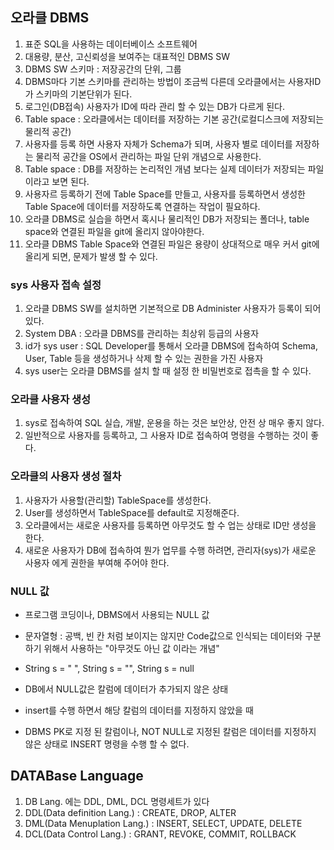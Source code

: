 ## 오라클 DBMS
1. 표준 SQL을 사용하는 데이터베이스 소프트웨어
2. 대용량, 분산, 고신뢰성을 보여주는 대표적인 DBMS SW
3. DBMS SW 스키마 : 저장공간의 단위, 그룹
4. DBMS마다 기본 스키마를 관리하는 방법이 조금씩 다른데
	오라클에서는 사용자ID가 스키마의 기본단위가 된다.
5. 로그인(DB접속) 사용자가 ID에 따라 관리 할 수 있는 DB가 다르게 된다.
6. Table space : 오라클에서는 데이터를 저장하는 기본 공간(로컬디스크에 저장되는 물리적 공간)
7. 사용자를 등록 하면 사용자 자체가 Schema가 되며, 사용자 별로
	데이터를 저장하는 물리적 공간을 OS에서 관리하는 파일 단위 개념으로 사용한다.
8. Table space : DB를 저장하는 논리적인 개념 보다는 실제 데이터가 저장되는 파일이라고 보면 된다.
9. 사용자르 등록하기 전에 Table Space를 만들고, 사용자를 등록하면서 생성한 Table Space에 데이터를 저장하도록 연결하는 작업이 필요하다.
10. 오라클 DBMS로 실습을 하면서 혹시나 물리적인 DB가 저장되는 폴더나, table space와 연결된 파일을 git에 올리지 않아야한다.
11. 오라클 DBMS Table Space와 연결된 파일은 용량이 상대적으로 매우 커서 git에 올리게 되면, 문제가 발생 할 수 있다.

### sys 사용자 접속 설정
1. 오라클 DBMS SW를 설치하면 기본적으로 DB Administer 사용자가 등록이 되어 있다.
2. System DBA : 오라클 DBMS를 관리하는 최상위 등급의 사용자
3. id가 sys user : SQL Developer를 통해서 오라클 DBMS에 접속하여 Schema, User, Table 등을 생성하거나 삭제 할 수 있는 권한을 가진 사용자
4. sys user는 오라클 DBMS를 설치 할 때 설정 한 비밀번호로 접촉을 할 수 있다.

### 오라클 사용자 생성
1. sys로 접속하여 SQL 실습, 개발, 운용을 하는 것은 보안상, 안전 상 매우 좋지 않다.
2. 일반적으로 사용자를 등록하고, 그 사용자 ID로 접속하여 명령을 수행하는 것이 좋다.

### 오라클의 사용자 생성 절차
1. 사용자가 사용할(관리할) TableSpace를 생성한다.
2. User를 생성하면서 TableSpace를 default로 지정해준다.
3. 오라클에서는 새로운 사용자를 등록하면 아무것도 할 수 업는 상태로 ID만 생성을 한다.
4. 새로운 사용자가 DB에 접속하여 뭔가 업무를 수행 하려면, 관리자(sys)가 새로운 사용자 에게 권한을 부여해 주어야 한다.

### NULL 값
* 프로그램 코딩이나, DBMS에서 사용되는 NULL 값
* 문자열형 : 공백, 빈 칸 처럼 보이지는 않지만 Code값으로 인식되는 데이터와 구분하기 위해서 사용하는 "아무것도 아닌 값 이라는 개념"
* String s = " ", String s = "", String s = null

* DB에서 NULL값은 칼럼에 데이터가 추가되지 않은 상태 
* insert를 수행 하면서 해당 칼럼의 데이터를 지정하지 않았을 때 

* DBMS PK로 지정 된 칼럼이나, NOT NULL로 지정된 칼럼은 데이터를 지정하지 않은 상태로 INSERT 명령을 수행 할 수 없다.

## DATABase Language
1. DB Lang. 에는 DDL, DML, DCL 명령세트가 있다
2. DDL(Data definition Lang.) : CREATE, DROP, ALTER
3. DML(Data Menuplation Lang.) : INSERT, SELECT, UPDATE, DELETE
4. DCL(Data Control Lang.) : GRANT, REVOKE, COMMIT, ROLLBACK
